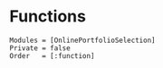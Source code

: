 # Functions

```@autodocs
Modules = [OnlinePortfolioSelection]
Private = false
Order   = [:function]
```